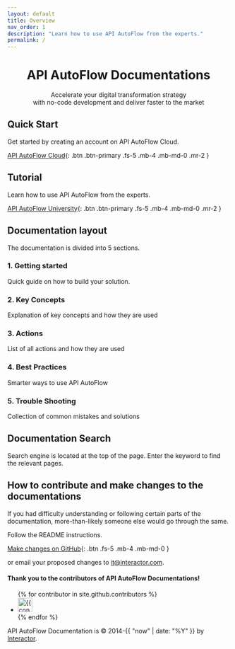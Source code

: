 ```yaml
---
layout: default
title: Overview
nav_order: 1
description: "Learn how to use API AutoFlow from the experts."
permalink: /
---
```

<p align="center">
    <h1 align="center">API AutoFlow Documentations</h1>
    <p align="center">Accelerate your digital transformation strategy<br>
    with no-code development and deliver faster to the market</p>
</p>

## Quick Start

Get started by creating an account on API AutoFlow Cloud.

[API AutoFlow Cloud](https://console.apiautoflow.com){: .btn .btn-primary .fs-5 .mb-4 .mb-md-0 .mr-2 }

## Tutorial

Learn how to use API AutoFlow from the experts.

[API AutoFlow University](https://www.apiautoflow.com/video-courses){: .btn .btn-primary .fs-5 .mb-4 .mb-md-0 .mr-2 }

## Documentation layout
The documentation is divided into 5 sections.

### 1. Getting started
Quick guide on how to build your solution.

### 2. Key Concepts
Explanation of key concepts and how they are used

### 3. Actions
List of all actions and how they are used

### 4. Best Practices
Smarter ways to use API AutoFlow

### 5. Trouble Shooting
Collection of common mistakes and solutions

## Documentation Search
Search engine is located at the top of the page. Enter the keyword to find the relevant pages.



## How to contribute and make changes to the documentations
If you had difficulty understanding or following certain parts of the documentation, more-than-likely someone else would go through the same.

Follow the README instructions.

[Make changes on GitHub](https://github.com/API-AutoFlow/Documentations){: .btn .fs-5 .mb-4 .mb-md-0 }

or email your proposed changes to it@interactor.com.

#### Thank you to the contributors of API AutoFlow Documentations!

<ul class="list-style-none">
{% for contributor in site.github.contributors %}
  <li class="d-inline-block mr-1">
     <a href="{{ contributor.html_url }}"><img src="{{ contributor.avatar_url }}" width="32" height="32" alt="{{ contributor.login }}"/></a>
  </li>
{% endfor %}
</ul>


API AutoFlow Documentation is &copy; 2014-{{ "now" | date: "%Y" }} by [Interactor](https://www.interactor.com).
